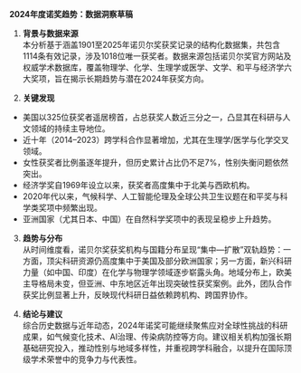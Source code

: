 **2024年度诺奖趋势：数据洞察草稿**

1. **背景与数据来源**  
本分析基于涵盖1901至2025年诺贝尔奖获奖记录的结构化数据集，共包含1114条有效记录，涉及1018位唯一获奖者。数据来源包括诺贝尔奖官方网站及权威学术数据库，覆盖物理学、化学、生理学或医学、文学、和平与经济学六大奖项，旨在揭示长期趋势与潜在2024年获奖方向。

2. **关键发现**  
- 美国以325位获奖者遥居榜首，占总获奖人数近三分之一，凸显其在科研与人文领域的持续主导地位。  
- 近十年（2014–2023）跨学科合作显著增加，尤其在生理学/医学与化学交叉领域。  
- 女性获奖者比例虽逐年提升，但历史累计占比仍不足7%，性别失衡问题依然突出。  
- 经济学奖自1969年设立以来，获奖者高度集中于北美与西欧机构。  
- 2020年代以来，气候科学、人工智能伦理及全球公共卫生议题在和平奖与科学类奖项中频繁出现。  
- 亚洲国家（尤其日本、中国）在自然科学奖项中的表现呈稳步上升趋势。

3. **趋势与分布**  
从时间维度看，诺贝尔奖获奖机构与国籍分布呈现“集中—扩散”双轨趋势：一方面，顶尖科研资源仍高度集中于美国及部分欧洲国家；另一方面，新兴科研力量（如中国、印度）在化学与物理学领域逐步崭露头角。地域分布上，欧美主导格局未变，但亚洲、中东地区近年出现突破性获奖案例。此外，团队合作获奖比例显著上升，反映现代科研日益依赖跨机构、跨国界协作。

4. **结论与建议**  
综合历史数据与近年动态，2024年诺奖可能继续聚焦应对全球性挑战的科研成果，如气候变化技术、AI治理、传染病防控等方向。建议相关机构加强长期基础研究投入，推动性别与地域多样性，并重视跨学科融合，以提升在国际顶级学术荣誉中的竞争力与代表性。